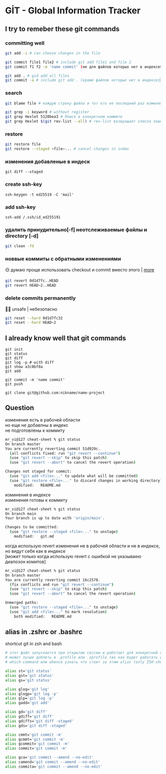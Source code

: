 GİT - Global Information Tracker
================================

I try to remeber these git commands
----------------------------

### committing well
```sh
git add -i # can choose changes in the file

git commit file1 file2 # include git add file1 and file 2
git commit f1 f2 -m 'name commit' (не для файлов которых нет в индексе😔)

git add . # gid add all files
git commit -a # include git add . (кроме файлов которых нет в индексе😔)
```

### search
```sh
git blame file # каждую строку файла и тот кто ее последний раз изменял

git grep -i keyword # without register
git grep Hexlet 5120bea3 # Поиск в конкретном коммите
git grep Hexlet $(git rev-list --all) # rev-list возвращает список хешей коммитов
```

### restore
```sh
git restore file
git restore --staged <file>... # cancel changes in index
```

### изменения добавленые в индеск
`git diff --staged`

### create ssh-key  
`ssh-keygen -t ed25519 -C 'mail'`

### add ssh-key  
`ssh-add /.ssh/id_ed255191`

### удалить принудительно[-f] неотслеживаемые файлы и directory [-d] 
```sh
git clean -fd 
```

### новвые коммиты с обратными изменениями
🟡 думаю проще использовать checkout и commit вместо этого |
[more](https://stackoverflow.com/questions/4114095/how-do-i-revert-a-git-repository-to-a-previous-commit/4114122#4114122)
```sh
git revert 0d1d7fc..HEAD
git revert HEAD~2..HEAD
```

### delete commits **permanently**
🔴 ْunsafe | небезопасно
```sh
git reset --hard 0d1d7fc32
git reset --hard HEAD~2
```


I already know well that git commands
-------------------------------------

```
git init
git status
git diff
git log -p # with diff
git show a3c0bf8a
git add

git commit -m 'name commit'
git push

git clone git@github.com:nikname/name-project
```


## Question

изменения есть в рабочей области  
но еще не добавлны в индекс  
не подготовлены к коммиту
```sh
mr_vi@127 cheat-sheet % git status       
On branch master
You are currently reverting commit 51d929c.
  (all conflicts fixed: run "git revert --continue")
  (use "git revert --skip" to skip this patch)
  (use "git revert --abort" to cancel the revert operation)

Changes not staged for commit:
  (use "git add <file>..." to update what will be committed)
  (use "git restore <file>..." to discard changes in working directory)
	modified:   README.md
```

изминения в индексе  
изменения готовы к коммиту

```sh
mr_vi@127 cheat-sheet % git status       
On branch main
Your branch is up to date with 'origin/main'.

Changes to be committed:
  (use "git restore --staged <file>..." to unstage)
	modified:   git.md
```

когда использую revert изменения не в рабочей области и не в индексе, но видут себя как в индексе  
[может только когда использую revert с ошибкой не указываею диапозон комитов]
```sh
mr_vi@127 cheat-sheet % git status       
On branch master
You are currently reverting commit 16c2578.
  (fix conflicts and run "git revert --continue")
  (use "git revert --skip" to skip this patch)
  (use "git revert --abort" to cancel the revert operation)

Unmerged paths:
  (use "git restore --staged <file>..." to unstage)
  (use "git add <file>..." to mark resolution)
	both modified:   README.md
```
## alias in .zshrc or .bashrc
shortcut git in zsh and bash
```sh
# этот файл запускается при открытие сессии и работает для конкретной сессии
# может лучше добпвть в .profile или .zprofile так как будет работать для всех сессий после перезагруски
# which-command или whence узнать что стоит за этим alias (only ZSH-shell)

alias st='git status'
alias gst='git status'
alias gs='git status'

alias glog='git log'
alias glogp='git log -p'
alias glp='git log -p'
alias gadd='git add'

alias gd='git diff'
alias gdiff='git diff'
alias gdiffs='git diff -staged'
alias gds='git diff -staged'

alias cmmt='git commit -m'
alias gcmmt='git commit -m'
alias gcommit='git commit -m'
alias commit='git commit -m'

alias gca='git commit --amend --no-edit'
alias camend='git commit --amend --no-edit'
alias commita='git commit --amend --no-edit'
```
